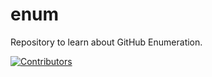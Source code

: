 # enum
Repository to learn about GitHub Enumeration.

















































































































































[![Contributors](https://img.shields.io/badge/Contributors-3-brightgreen)](https://github.com/EurydiceCorp/enum/graphs/contributors)
